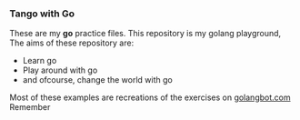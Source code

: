 ### Tango with Go
These are my **go** practice files.
This repository is my golang playground, The aims of these repository are:
* Learn go
* Play around with go
* and ofcourse, change the world with go

Most of these examples are recreations of the exercises on [golangbot.com](https:golangbot.com)
Remember
